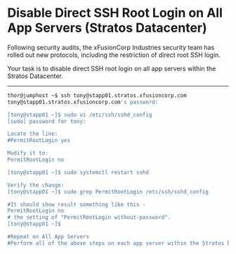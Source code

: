 # Disable Direct SSH Root Login on All App Servers (Stratos Datacenter)

Following security audits, the xFusionCorp Industries security team has rolled out new protocols, including the restriction of direct root SSH login.

Your task is to disable direct SSH root login on all app servers within the Stratos Datacenter.

---

```bash
thor@jumphost ~$ ssh tony@stapp01.stratos.xfusioncorp.com
tony@stapp01.stratos.xfusioncorp.com's password: 

[tony@stapp01 ~]$ sudo vi /etc/ssh/sshd_config
[sudo] password for tony: 

Locate the line:
#PermitRootLogin yes

Modify it to:
PermitRootLogin no

[tony@stapp01 ~]$ sudo systemctl restart sshd

Verify the change:
[tony@stapp01 ~]$ sudo grep PermitRootLogin /etc/ssh/sshd_config

#It should show result something like this - 
PermitRootLogin no
# the setting of "PermitRootLogin without-password".
[tony@stapp01 ~]$ 

#Repeat on All App Servers
#Perform all of the above steps on each app server within the Stratos Datacenter